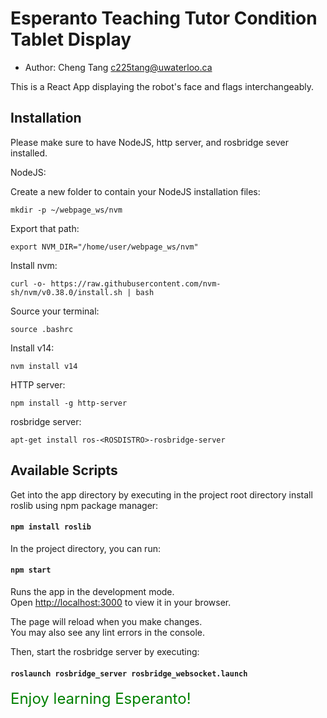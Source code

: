 # Esperanto Teaching Tutor Condition Tablet Display

* Author: Cheng Tang <c225tang@uwaterloo.ca>

This is a React App displaying the robot's face and flags interchangeably. 

## Installation

Please make sure to have NodeJS, http server, and rosbridge sever installed.

NodeJS:

Create a new folder to contain your NodeJS installation files:

`mkdir -p ~/webpage_ws/nvm`

Export that path:

`export NVM_DIR="/home/user/webpage_ws/nvm"`

Install nvm:

`curl -o- https://raw.githubusercontent.com/nvm-sh/nvm/v0.38.0/install.sh | bash`

Source your terminal:

`source .bashrc`

Install v14:

`nvm install v14`

HTTP server:

`npm install -g http-server`

rosbridge server:

`apt-get install ros-<ROSDISTRO>-rosbridge-server`

## Available Scripts

Get into the app directory by executing in the project root directory install roslib using npm package manager:

#### `npm install roslib`

In the project directory, you can run:

#### `npm start`

Runs the app in the development mode.\
Open [http://localhost:3000](http://localhost:3000) to view it in your browser.

The page will reload when you make changes.\
You may also see any lint errors in the console.

Then, start the rosbridge server by executing: 

#### `roslaunch rosbridge_server rosbridge_websocket.launch`

<span style="font-size: 24px; color: green"> 
Enjoy learning Esperanto!
</span>
